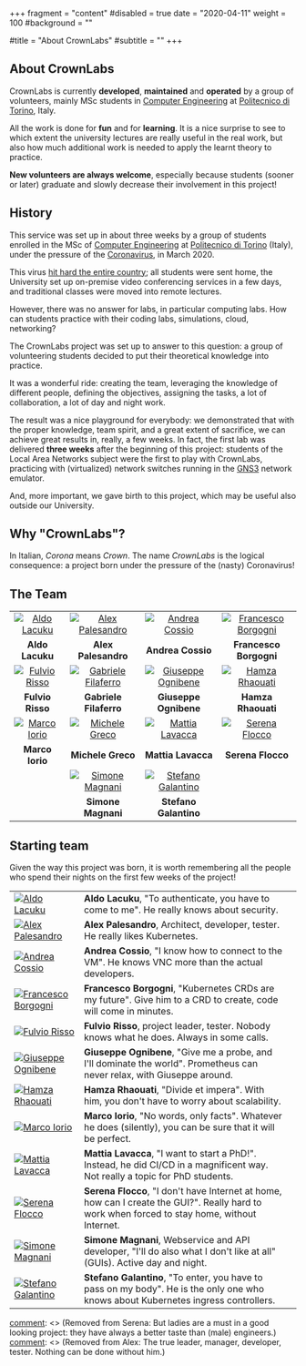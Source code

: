 +++
fragment = "content"
#disabled = true
date = "2020-04-11"
weight = 100
#background = ""

#title = "About CrownLabs"
#subtitle = ""
+++

## About CrownLabs

CrownLabs is currently **developed**, **maintained** and **operated** by a group of volunteers, mainly MSc students in [Computer Engineering](http://www.dauin.polito.it/) at [Politecnico di Torino](http://www.polito.it), Italy.

All the work is done for **fun** and for **learning**. It is a nice surprise to see to which extent the university lectures are really useful in the real work, but also how much additional work is needed to apply the learnt theory to practice.

**New volunteers are always welcome**, especially because students (sooner or later) graduate and slowly decrease their involvement in this project!

## History

This service was set up in about three weeks by a group of students enrolled in the MSc of [Computer Engineering](http://www.dauin.polito.it/) at [Politecnico di Torino](http://www.polito.it) (Italy), under the pressure of the [Coronavirus](https://en.wikipedia.org/wiki/Coronavirus), in March 2020.

This virus [hit hard the entire country](https://www.worldometers.info/coronavirus/country/italy/); all students were sent home, the University set up on-premise video conferencing services in a few days, and traditional classes were moved into remote lectures.

However, there was no answer for labs, in particular computing labs. How can students practice with their coding labs, simulations, cloud, networking?

The CrownLabs project was set up to answer to this question: a group of volunteering students decided to put their theoretical knowledge into practice.

It was a wonderful ride: creating the team, leveraging the knowledge of different people, defining the objectives, assigning the tasks, a lot of collaboration, a lot of day and night work.

The result was a nice playground for everybody: we demonstrated that with the proper knowledge, team spirit, and a great extent of sacrifice, we can achieve great results in, really, a few weeks.
In fact, the first lab was delivered **three weeks** after the beginning of this project: students of the Local Area Networks subject were the first to play with CrownLabs, practicing with (virtualized) network switches running in the [GNS3](https://www.gns3.com/) network emulator.

And, more important, we gave birth to this project, which may be useful also outside our University.

## Why "CrownLabs"?

In Italian, _Corona_ means _Crown_.
The name _CrownLabs_ is the logical consequence: a project born under the pressure of the (nasty) Coronavirus!

## The Team

|                                                                                 |                                                                                                  |                                                                                               |                                                                                                 |
| :-----------------------------------------------------------------------------: | :----------------------------------------------------------------------------------------------: | :-------------------------------------------------------------------------------------------: | :---------------------------------------------------------------------------------------------: |
|  [![Aldo Lacuku](/images/aldo.jpg "Aldo Lacuku")](https://github.com/alacuku)   |      [![Alex Palesandro](/images/alex.jpg "Alex Palesandro")](https://github.com/palexster)      |    [![Andrea Cossio](/images/andrea.jpg "Andrea Cossio")](https://github.com/AndreaCossio)    | [![Francesco Borgogni](/images/francesco.jpg "Francesco Borgogni")](https://github.com/fraborg) |
|                                 **Aldo Lacuku**                                 |                                       **Alex Palesandro**                                        |                                       **Andrea Cossio**                                       |                                     **Francesco Borgogni**                                      |
| [![Fulvio Risso](/images/fulvio.jpg "Fulvio Risso")](https://github.com/frisso) | [![Gabriele Filaferro](/images/gabriele.jpg "Gabriele Filaferro")](https://github.com/GabriFila) | [![Giuseppe Ognibene](/images/giuseppe.jpg "Giuseppe Ognibene")](https://github.com/pinoOgni) |      [![Hamza Rhaouati](/images/hamza.jpg "Hamza Rhaouati")](https://github.com/ReddaHawk)      |
|                                **Fulvio Risso**                                 |                                      **Gabriele Filaferro**                                      |                                     **Giuseppe Ognibene**                                     |                                       **Hamza Rhaouati**                                        |
| [![Marco Iorio](/images/marco.jpg "Marco Iorio")](https://github.com/giorio94)  |     [![Michele Greco](/images/michele.jpg "Michele Greco")](https://github.com/michele6000)      |     [![Mattia Lavacca](/images/mattia.jpg "Mattia Lavacca")](https://github.com/mLavacca)     |     [![Serena Flocco](/images/serena.jpg "Serena Flocco")](https://github.com/SerenaFlocco)     |
|                                 **Marco Iorio**                                 |                                        **Michele Greco**                                         |                                      **Mattia Lavacca**                                       |                                        **Serena Flocco**                                        |
|                                                                                 |       [![Simone Magnani](/images/simone.jpg "Simone Magnani")](https://github.com/s41m0n)        |  [![Stefano Galantino](/images/stefano.jpg "Stefano Galantino")](https://github.com/SteGala)  |
|                                                                                 |                                        **Simone Magnani**                                        |                                     **Stefano Galantino**                                     |

## Starting team

Given the way this project was born, it is worth remembering all the people who spend their nights on the first few weeks of the project!

[comment]: <> (The two lines belows are just needed to avoid printing the table header)

|                                                                                                 |                                                                                                                                                |     |
| ----------------------------------------------------------------------------------------------- | ---------------------------------------------------------------------------------------------------------------------------------------------- | --- |
| [![Aldo Lacuku](/images/aldo.jpg "Aldo Lacuku")](https://github.com/alacuku)                    | **Aldo Lacuku**, "To authenticate, you have to come to me". He really knows about security.                                                    |
| [![Alex Palesandro](/images/alex.jpg "Alex Palesandro")](https://github.com/palexster)          | **Alex Palesandro**, Architect, developer, tester. He really likes Kubernetes.                                                                 |
| [![Andrea Cossio](/images/andrea.jpg "Andrea Cossio")](https://github.com/AndreaCossio)         | **Andrea Cossio**, "I know how to connect to the VM". He knows VNC more than the actual developers.                                            |
| [![Francesco Borgogni](/images/francesco.jpg "Francesco Borgogni")](https://github.com/fraborg) | **Francesco Borgogni**, "Kubernetes CRDs are my future". Give him to a CRD to create, code will come in minutes.                               |
| [![Fulvio Risso](/images/fulvio.jpg "Fulvio Risso")](https://github.com/frisso)                 | **Fulvio Risso**, project leader, tester. Nobody knows what he does. Always in some calls.                                                     |
| [![Giuseppe Ognibene](/images/giuseppe.jpg "Giuseppe Ognibene")](https://github.com/pinoOgni)   | **Giuseppe Ognibene**, "Give me a probe, and I'll dominate the world". Prometheus can never relax, with Giuseppe around.                       |
| [![Hamza Rhaouati](/images/hamza.jpg "Hamza Rhaouati")](https://github.com/ReddaHawk)           | **Hamza Rhaouati**, "Divide et impera". With him, you don't have to worry about scalability.                                                   |
| [![Marco Iorio](/images/marco.jpg "Marco Iorio")](https://github.com/giorio94)                  | **Marco Iorio**, "No words, only facts". Whatever he does (silently), you can be sure that it will be perfect.                                 |
| [![Mattia Lavacca](/images/mattia.jpg "Mattia Lavacca")](https://github.com/mLavacca)           | **Mattia Lavacca**, "I want to start a PhD!". Instead, he did CI/CD in a magnificent way. Not really a topic for PhD students.                 |
| [![Serena Flocco](/images/serena.jpg "Serena Flocco")](https://github.com/SerenaFlocco)         | **Serena Flocco**, "I don't have Internet at home, how can I create the GUI?". Really hard to work when forced to stay home, without Internet. |
| [![Simone Magnani](/images/simone.jpg "Simone Magnani")](https://github.com/s41m0n)             | **Simone Magnani**, Webservice and API developer, "I'll do also what I don't like at all" (GUIs). Active day and night.                        |
| [![Stefano Galantino](/images/stefano.jpg "Stefano Galantino")](https://github.com/SteGala)     | **Stefano Galantino**, "To enter, you have to pass on my body". He is the only one who knows about Kubernetes ingress controllers.             |

[comment]: <> (Removed from Aldo: He also knows the boss of the hosting room, which was very helpful indeed.)
[comment]: <> (Removed from Serena: But ladies are a must in a good looking project: they have always a better taste than (male) engineers.)
[comment]: <> (Removed from Alex: The true leader, manager, developer, tester. Nothing can be done without him.)
